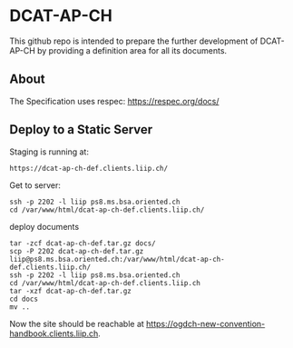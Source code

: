 # DCAT-AP-CH

This github repo is intended to prepare the further development of 
DCAT-AP-CH by providing a definition area for all its documents.

## About

The Specification uses respec: https://respec.org/docs/

## Deploy to a Static Server

Staging is running at:

```
https://dcat-ap-ch-def.clients.liip.ch/
```

Get to server:

```
ssh -p 2202 -l liip ps8.ms.bsa.oriented.ch
cd /var/www/html/dcat-ap-ch-def.clients.liip.ch/
```

deploy documents

```
tar -zcf dcat-ap-ch-def.tar.gz docs/
scp -P 2202 dcat-ap-ch-def.tar.gz liip@ps8.ms.bsa.oriented.ch:/var/www/html/dcat-ap-ch-def.clients.liip.ch/
ssh -p 2202 -l liip ps8.ms.bsa.oriented.ch
cd /var/www/html/dcat-ap-ch-def.clients.liip.ch
tar -xzf dcat-ap-ch-def.tar.gz
cd docs
mv ..
``` 

Now the site should be reachable at https://ogdch-new-convention-handbook.clients.liip.ch.



